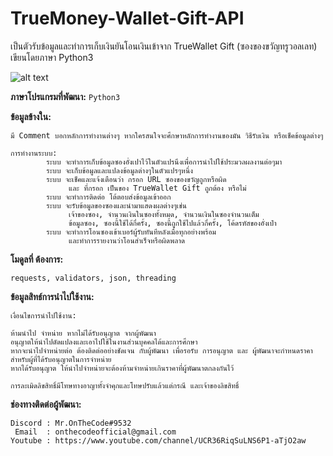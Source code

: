# TrueMoney-Wallet-Gift-API
เป็นตัวรับข้อมูลและทำการเก็บเงินยันโอนเงินเข้าจาก TrueWallet Gift (ซองของขวัญทรูวอลเลท) เขียนโดยภาษา Python3

![alt text](https://cdn.discordapp.com/attachments/832998577164124190/853560900107239515/OnTheCodeTrueWalletGiftAPI.png)

**ภาษาโปรแกรมที่พัฒนา:** `Python3`

**ข้อมูลข้างใน:**
    
`มี Comment บอกหลักการทำงานต่างๆ หากใครสนใจจะศึกษาหลักการทำงานของมัน วิธีรับเงิน หรือเช็คข้อมูลต่างๆ`
    
    การทำงานระบบ:
            ระบบ จะทำการเก็บข้อมูลซองอั่งเปาไว้ในตัวแปรนึงเพื่อการนำไปใช้ประมวลผลงานต่อๆมา
            ระบบ จะเก็บข้อมูลและแปลงข้อมูลต่างๆในตัวแปรๆหนึ่ง
            ระบบ จะเช็คและแจ้งเตือนว่า กรอก URL ซองของขวัญถูกหรือผิด
                 และ ที่กรอก เป็นของ TrueWallet Gift ถูกต้อง หรือไม่   
            ระบบ จะทำการติดต่อ โต้ตอบส่งข้อมูลเข้าออก
            ระบบ จะรับข้อมูลของซองและนำมาแสดงผลต่างๆเช่น
                 เจ้าของซอง, จำนวนเงินในซองทั้งหมด, จำนวนเงินในซองจำนวนเต็ม
                 ข้อมูลซอง, ซองนี้ใช้ได้กี่ครั้ง, ซองนี้ถูกใช้ไปแล้วกี่ครั้ง, โค้ดรหัสของอั่งเป่า 
            ระบบ จะทำการโอนซองเข้าเบอร์ผู้รับทันทีหลังเมื่อทุกอย่างพร้อม
                 และทำการรายงานว่าโอนสำเร็จหรือผิดพลาด

**โมดูลที่ ต้องการ:**

    requests, validators, json, threading


**ข้อมูลสิทธ์การนำไปใช้งาน:**

    เงื่อนไขการนำไปใช้งาน:

    ห้ามนำไป จำหน่าย หากไม่ได้รับอนุญาต จากผู้พัฒนา
    อนุญาตให้นำไปดัดแปลงและเอาไปใช้ในงานส่วนบุคคลได้และการศึกษา
    หากจะนำไปจำหน่ายต่อ ต้องติดต่ออย่างชัดเจน กับผู้พัฒนา เพื่อรอรับ การอนุญาต และ ผู้พัฒนาจะกำหนดราคาสำหรับผู้ที่ได้รับอนุญาตในการจำหน่าย
    หากได้รับอนุญาต ให้นำไปจำหน่ายจะต้องห้ามจำหน่ายเกินราคาที่ผู้พัฒนาตกลงกันไว้

    การละเมิดลิขสิทธิ์มีโทษทางอาญาทั้งจำคุกและโทษปรับแล้วแต่กรณี และเจ้าของลิขสิทธิ์
    
**ช่องทางติดต่อผู้พัฒนา:**
    
    Discord : Mr.OnTheCode#9532
     Email  : onthecodeofficial@gmail.com
    Youtube : https://www.youtube.com/channel/UCR36RiqSuLNS6P1-aTjO2aw
